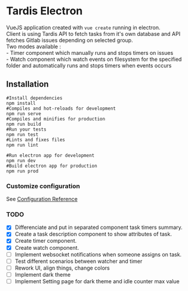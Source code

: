 # Tardis Electron

VueJS application created with `vue create` running in electron.  
Client is using Tardis API to fetch tasks from it's own database and API fetches Gitlab issues depending on selected group.  
Two modes available :  
    - Timer component which manually runs and stops timers on issues  
    - Watch component which watch events on filesystem for the specified folder and automatically runs and stops timers when events occurs  


## Installation
```shell
#Install dependencies
npm install
#Compiles and hot-reloads for development
npm run serve
#Compiles and minifies for production
npm run build
#Run your tests
npm run test
#Lints and fixes files
npm run lint

#Run electron app for development
npm run dev
#Build electron app for production
npm run prod
```
### Customize configuration
See [Configuration Reference](https://cli.vuejs.org/config/)

### TODO
- [X] Differenciate and put in separated component task timers summary.
- [X] Create a task description component to show attributes of task.
- [X] Create timer component.
- [X] Create watch component.
- [ ] Implement websocket notifications when someone assigns on task.
- [ ] Test different scenarios between watcher and timer
- [ ] Rework UI, align things, change colors
- [ ] Implement dark theme
- [ ] Implement Setting page for dark theme and idle counter max value
